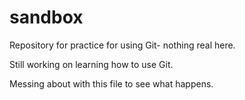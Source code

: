 sandbox
=======

Repository for practice for using Git- nothing real here.

Still working on learning how to use Git.

Messing about with this file to see what happens.
